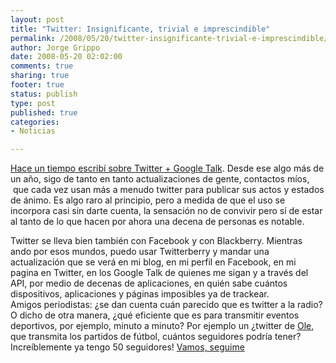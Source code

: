 ```yaml
--- 
layout: post
title: "Twitter: Insignificante, trivial e imprescindible"
permalink: /2008/05/20/twitter-insignificante-trivial-e-imprescindible/
author: Jorge Grippo
date: 2008-05-20 02:02:00
comments: true
sharing: true
footer: true
status: publish
type: post
published: true
categories: 
- Noticias

---
```

<!-- 53 -->
<a href="http://grippoblog.blogspot.com/2007/03/twitter-en-google-talk.html">Hace un tiempo escribí sobre Twitter + Google Talk</a>. Desde ese algo más de un año, sigo de tanto en tanto actualizaciones de gente, contactos míos,  que cada vez usan más a menudo twitter para publicar sus actos y estados de ánimo. Es algo raro al principio, pero a medida de que el uso se incorpora casi sin darte cuenta, la sensación no de convivir pero sí de estar al tanto de lo que hacen por ahora una decena de personas es notable.  <div>
</div><div>Twitter se lleva bien también con Facebook y con Blackberry. Mientras ando por esos mundos, puedo usar Twitterberry y mandar una actualización que se verá en mi blog, en mi perfil en Facebook, en mi pagina en Twitter, en los Google Talk de quienes me sigan y a través del API, por medio de decenas de aplicaciones, en quién sabe cuántos dispositivos, aplicaciones y páginas imposibles ya de trackear. <a href="http://twitter.com/grippo"></a></div><div>
</div><div>Amigos periodistas: ¿se dan cuenta cuán parecido que es twitter a la radio? O dicho de otra manera, ¿qué eficiente que es para transmitir eventos deportivos, por ejemplo, minuto a minuto? Por ejemplo un ¿twitter de <a href="http://ole.clarin.com">Ole</a>, que transmita los partidos de fútbol, cuántos seguidores podría tener?</div><div>
</div><div>Increíblemente ya tengo 50 seguidores! <a href="http://twitter.com/grippo">Vamos, seguime</a></div><div>
</div><div> </div>

